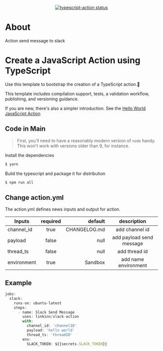 <p align="center">
  <a href="https://github.com/actions/typescript-action/actions"><img alt="typescript-action status" src="https://github.com/actions/typescript-action/workflows/build-test/badge.svg"></a>
</p>

# About

Action send message to slack

# Create a JavaScript Action using TypeScript

Use this template to bootstrap the creation of a TypeScript action.:rocket:

This template includes compilation support, tests, a validation workflow, publishing, and versioning guidance.  

If you are new, there's also a simpler introduction.  See the [Hello World JavaScript Action](https://github.com/actions/hello-world-javascript-action)

## Code in Main

> First, you'll need to have a reasonably modern version of `node` handy. This won't work with versions older than 9, for instance.

Install the dependencies  
```bash
$ yarn
```

Build the typescript and package it for distribution
```bash
$ npm run all
```

## Change action.yml

The action.yml defines news inputs and output for action.

| Inputs                       |   required    |    default   |                  description                  |
|------------------------------|:-------------:|-------------:|:---------------------------------------------:|
| channel_id                   | true          | CHANGELOG.md | add channel id                                |
| payload                      | false         | null         | add payload send message                      |
| thread_ts                    | false         | null         | add thread id                                 |
| environment                  | true          | Sandbox      | add name environment                          |


## Example

```javascript
jobs:
  slack:
    runs-on: ubuntu-latest
    steps:
      - name: Slack Send Message
        uses: linkinn/slack-action
        with:
          channel_id: 'channelID'
          payload: 'hello world'
          thread_ts: 'threadID' 
        env:
          SLACK_TOKEN: ${{secrets.SLACK_TOKEN}}
```
